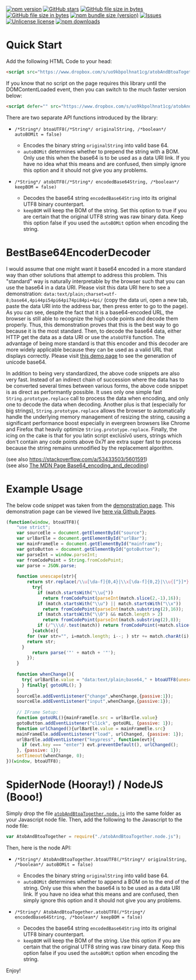[![npm version](http://img.shields.io/npm/v/bestbase64utf8.svg?label=version)](https://npmjs.org/package/bestbase64utf8 "View this project on npm")
[![GitHub stars](https://img.shields.io/github/stars/anonyco/BestBase64EncoderDecoder.svg?style=social)](https://github.com/anonyco/BestBase64EncoderDecoder/stargazers "View others who have stared this repository")
[![GitHub file size in bytes](https://img.shields.io/github/size/anonyco/BestBase64EncoderDecoder/atobAndBtoaTogether.min.js.svg?label=without%20gzip)](https://github.com/anonyco/BestBase64EncoderDecoder/blob/master/atobAndBtoaTogether.min.js "File without gzip")
[![GitHub file size in bytes](https://img.shields.io/github/size/anonyco/BestBase64EncoderDecoder/atobAndBtoaTogether.min.js.gz.svg?label=gzip%20applied)](https://github.com/anonyco/BestBase64EncoderDecoder/blob/master/atobAndBtoaTogether.min.js.gz "Gzipped file")
[![npm bundle size (version)](https://img.shields.io/bundlephobia/min/bestbase64utf8/latest.svg?color=maroon&label=NPM%20bundle%20size)](https://npmjs.org/package/bestbase64utf8 "View this project on npm")
[![Issues](http://img.shields.io/github/issues/anonyco/BestBase64EncoderDecoder.svg)]( https://github.com/anonyco/BestBase64EncoderDecoder/issues )
[![Unlicense license](http://img.shields.io/badge/license-Unlicense-brightgreen.svg)](https://unlicense.org/)
[![npm downloads](https://img.shields.io/npm/dt/bestbase64utf8.svg)](https://npmjs.org/package/bestbase64utf8 "View this project on npm")

# Quick Start

Add the following HTML Code to your head:

````HTML
<script src="https://www.dropbox.com/s/uo9kbpolhnat1cg/atobAndBtoaTogether.min.js?raw=1" type="text/javascript"></script>
````

If you know that no script on the page requires this library until the DOMContentLoaded event, then you can switch to the much faster version below:

````HTML
<script defer="" src="https://www.dropbox.com/s/uo9kbpolhnat1cg/atobAndBtoaTogether.min.js?raw=1" type="text/javascript"></script>
````

There are two separate API functions introduced by the library:

* `/*String*/ btoaUTF8(/*String*/ originalString, /*boolean*/ autoBOMit = false)`
    * Encodes the binary string `originalString` into valid base 64. 
    * `autoBOMit` determines whether to prepend the string with a BOM. Only use this when the base64 is to be used as  a data URI link. If you have no idea what this means and are confused, then simply ignore this option and it should not give you any problems.

* `/*String*/ atobUTF8(/*String*/ encodedBase64String, /*boolean*/ keepBOM = false)`
    * Decodes the base64 string `encodedBase64String` into its original UTF8 binary counterpart.
    * `keepBOM` will keep the BOM of the string. Set this option to true if you are certain that the original UTF8 string was raw binary data. Keep this option false if you used the `autoBOMit` option when encoding the string.


# BestBase64EncoderDecoder

I would assume that one might want it base64 encoded in a more standard way than other solutions that attempt to address this problem. This "standard" way is naturally interpretable by the browser such that you can use the base64 in a data URI. Please visit this data URI here to see a demonstration: `data:text/plain;charset=utf-8;base64,4pi44pi54pi64pi74pi84pi+4pi/` (copy the data uri, open a new tab, paste the data URI into the address bar, then press enter to go to the page). As you can see, despite the fact that it is a base64-encoded URL, the browser is still able to recognize the high code points and decode them properly. Thus, this demonstration proves that this is the best way to go because it is the most standard. Then, to decode the base64 data, either HTTP get the data as a data URI or use the `atobUTF8` function. The advantage of being more standard is that this encoder and this decoder are more widely applicable because they can be used as a valid URL that displays correctly. Please visit [this demo page](https://anonyco.github.io/BestBase64EncoderDecoder/demo.html) to see the generation of unicode base64.

In addition to being very standardized, the above code snippets are also very fast. Instead of an indirect chain of succession where the data has to be converted several times between various forms, the above code snippet is as direct as performantly possible. It uses only one simple fast `String.prototype.replace` call to process the data when encoding, and only one to decode the data when decoding. Another plus is that (especially for big strings), `String.prototype.replace` allows the browser to automatically handle the underlying memory management of resizing the string, causing a significant performance boost especially in evergreen browsers like Chrome and Firefox that heavily optimize `String.prototype.replace`. Finally, the icing on the cake is that for you latin script exclūsīvō users, strings which don't contain any code points above 0x7f are extra super fast to process because the string remains unmodified by the replacement algorithm.

(see also https://stackoverflow.com/a/53433503/5601591)<br />
(see also [The MDN Page Base64_encoding_and_decoding](https://developer.mozilla.org/en-US/docs/Web/API/WindowBase64/Base64_encoding_and_decoding#Solution_1_%E2%80%93UTF-16_%3E_binary_UTF8-in-16))


# Example Usage

The below code snippet was taken from the [demonstration page](https://github.com/anonyco/BestBase64EncoderDecoder/blob/master/demo.html). This demonstration page can be viewed live [here via Github Pages](https://anonyco.github.io/BestBase64EncoderDecoder/demo.html).

```Javascript
(function(window, btoaUTF8){
    "use strict";
    var sourceEle = document.getElementById("source");
    var urlBarEle = document.getElementById("urlBar");
    var mainFrameEle = document.getElementById("mainframe");
    var gotoButton = document.getElementById("gotoButton");
    var parseInt = window.parseInt;
    var fromCodePoint = String.fromCodePoint;
    var parse = JSON.parse;
    
    function unescape(str){
        return str.replace(/\\u[\da-f]{0,4}|\\x[\da-f]{0,2}|\\u{[^}]*}|\\[bfnrtv"'\\]|\\0[0-7]{1,3}|\\\d{1,3}/g, function(match){
          try{
            if (match.startsWith("\\u{"))
              return fromCodePoint(parseInt(match.slice(2,-1),16));
            if (match.startsWith("\\u") || match.startsWith("\\x"))
              return fromCodePoint(parseInt(match.substring(2),16));
            if (match.startsWith("\\0") && match.length > 2)
              return fromCodePoint(parseInt(match.substring(2),8));
            if (/^\\\d/.test(match)) return fromCodePoint(+match.slice(1));
          }catch(e){
	  	for (var str="", i=match.length; i--; ) str += match.charAt(i);
		return str;
	  }
          return parse('"' + match + '"');
        });
    }
    
    function whenChange(){
      try{ urlBarEle.value = "data:text/plain;base64," + btoaUTF8(unescape(sourceEle.value), true);
      } finally{ gotoURL(); }
    }
    sourceEle.addEventListener("change",whenChange,{passive:1});
    sourceEle.addEventListener("input",whenChange,{passive:1});
    
    // IFrame Setup:
    function gotoURL(){mainFrameEle.src = urlBarEle.value}
    gotoButton.addEventListener("click", gotoURL, {passive: 1});
    function urlChanged(){urlBarEle.value = mainFrameEle.src}
    mainFrameEle.addEventListener("load", urlChanged, {passive: 1});
    urlBarEle.addEventListener("keypress", function(evt){
      if (evt.key === "enter") evt.preventDefault(), urlChanged();
    }, {passive: 1});
    setTimeout(whenChange, 0);
})(window, btoaUTF8);
```


# SpiderNode (Hooray!) / NodeJS (Booo!)

Simply drop the file [`atobAndBtoaTogether.node.js`](https://github.com/anonyco/BestBase64EncoderDecoder/blob/master/atobAndBtoaTogether.node.js) into the same folder as your Javascript node file. Then, add the following to the Javascript to the node file:

```Javascript
var AtobAndBtoaTogether = require("./atobAndBtoaTogether.node.js");
```

Then, here is the node API:
* `/*String*/ AtobAndBtoaTogether.btoaUTF8(/*String*/ originalString, /*boolean*/ autoBOMit = false)`
    * Encodes the binary string `originalString` into valid base 64. 
    * `autoBOMit` determines whether to append a BOM on to the end of the string. Only use this when the base64 is to be used as  a data URI link. If you have no idea what this means and are confused, then simply ignore this option and it should not give you any problems.

* `/*String*/ AtobAndBtoaTogether.atobUTF8(/*String*/ encodedBase64String, /*boolean*/ keepBOM = false)`
    * Decodes the base64 string `encodedBase64String` into its original UTF8 binary counterpart.
    * `keepBOM` will keep the BOM of the string. Use this option if you are certain that the original UTF8 string was raw binary data. Keep this option false if you used the `autoBOMit` option when encoding the string.

Enjoy!
